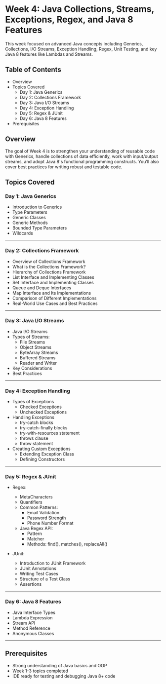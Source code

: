 # Week 4: Java Collections, Streams, Exceptions, Regex, and Java 8 Features

This week focused on advanced Java concepts including Generics, Collections, I/O Streams, Exception Handling, Regex, Unit Testing, and key Java 8 features like Lambdas and Streams.

## Table of Contents
- Overview
- Topics Covered
  - Day 1: Java Generics
  - Day 2: Collections Framework
  - Day 3: Java I/O Streams
  - Day 4: Exception Handling
  - Day 5: Regex & JUnit
  - Day 6: Java 8 Features
- Prerequisites

## Overview
The goal of Week 4 is to strengthen your understanding of reusable code with Generics, handle collections of data efficiently, work with input/output streams, and adopt Java 8's functional programming constructs. You’ll also cover best practices for writing robust and testable code.

## Topics Covered

### Day 1: Java Generics
- Introduction to Generics
- Type Parameters
- Generic Classes
- Generic Methods
- Bounded Type Parameters
- Wildcards


---

### Day 2: Collections Framework
- Overview of Collections Framework
- What is the Collections Framework?
- Hierarchy of Collections Framework
- List Interface and Implementing Classes
- Set Interface and Implementing Classes
- Queue and Deque Interfaces
- Map Interface and Its Implementations
- Comparison of Different Implementations
- Real-World Use Cases and Best Practices



---

### Day 3: Java I/O Streams
- Java I/O Streams
- Types of Streams:
  - File Streams
  - Object Streams
  - ByteArray Streams
  - Buffered Streams
  - Reader and Writer
- Key Considerations
- Best Practices


---

### Day 4: Exception Handling
- Types of Exceptions
  - Checked Exceptions
  - Unchecked Exceptions
- Handling Exceptions
  - try-catch blocks
  - try-catch-finally blocks
  - try-with-resources statement
  - throws clause
  - throw statement
- Creating Custom Exceptions
  - Extending Exception Class
  - Defining Constructors



---

### Day 5: Regex & JUnit
- Regex:
  - MetaCharacters
  - Quantifiers
  - Common Patterns:
    - Email Validation
    - Password Strength
    - Phone Number Format
  - Java Regex API:
    - Pattern
    - Matcher
    - Methods: find(), matches(), replaceAll()

- JUnit:
  - Introduction to JUnit Framework
  - JUnit Annotations
  - Writing Test Cases
  - Structure of a Test Class
  - Assertions


---

### Day 6: Java 8 Features
- Java Interface Types
- Lambda Expression
- Stream API
- Method Reference
- Anonymous Classes

---

## Prerequisites
- Strong understanding of Java basics and OOP
- Week 1-3 topics completed
- IDE ready for testing and debugging Java 8+ code



